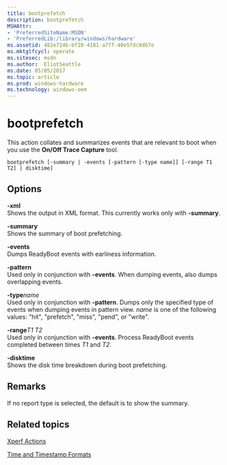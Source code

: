 ```yaml
---
title: bootprefetch
description: bootprefetch
MSHAttr:
- 'PreferredSiteName:MSDN'
- 'PreferredLib:/library/windows/hardware'
ms.assetid: 482e724b-bf10-4181-a77f-40e5fdc8db7e
ms.mktglfcycl: operate
ms.sitesec: msdn
ms.author:  EliotSeattle
ms.date: 05/05/2017
ms.topic: article
ms.prod: windows-hardware
ms.technology: windows-oem
---
```


# bootprefetch


This action collates and summarizes events that are relevant to boot when you use the **On/Off Trace Capture** tool.

```
bootprefetch [-summary | -events [-pattern [-type name]] [-range T1 T2] | disktime]
```

## Options


<a href="" id="-xml"></a>**-xml**  
Shows the output in XML format. This currently works only with **-summary**.

<a href="" id="-summary"></a>**-summary**  
Shows the summary of boot prefetching.

<a href="" id="-events"></a>**-events**  
Dumps ReadyBoot events with earliness information.

<a href="" id="-pattern"></a>**-pattern**  
Used only in conjunction with **-events**. When dumping events, also dumps overlapping events.

<a href="" id="-typename"></a>**-type***name*  
Used only in conjunction with **-pattern**. Dumps only the specified type of events when dumping events in pattern view. *name* is one of the following values: "hit", "prefetch", "miss", "pend", or "write".

<a href="" id="-ranget1-t2"></a>**-range***T1 T2*  
Used only in conjunction with **-events**. Process ReadyBoot events completed between times *T1* and *T2*.

<a href="" id="-disktime"></a>**-disktime**  
Shows the disk time breakdown during boot prefetching.

## Remarks


If no report type is selected, the default is to show the summary.

## Related topics


[Xperf Actions](xperf-actions.md)

[Time and Timestamp Formats](time-and-timestamp-formats.md)

 

 







